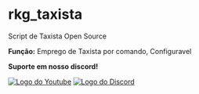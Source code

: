 # rkg_taxista

Script de Taxista Open Source

**Função:** Emprego de Taxista por comando, Configuravel

**Suporte em nosso discord!**

<a href="https://youtu.be/nRlmJZ9uV3E"><img  alt="Logo do Youtube" src="https://img.shields.io/badge/YouTube-FF0000?style=for-the-badge&logo=youtube&logoColor=white"></a>
<a href="https://dsc.gg/rkgstore"><img  alt="Logo do Discord" src="https://img.shields.io/badge/Discord-7289DA?style=for-the-badge&logo=discord&logoColor=white"></a>
